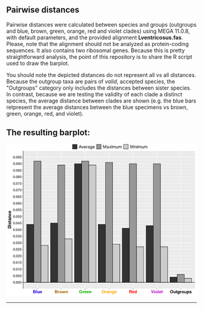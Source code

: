 ## Pairwise distances
Pairwise distances were calculated between species and groups (outgroups and blue, brown, green, orange, red and violet clades) using MEGA 11.0.8, with default parameters, and the provided alignment **Lventricosus.fas**. Please, note that the alignment should not be analyzed as protein-coding sequences. It also contains two ribosomal genes.
Because this is pretty straightforward analysis, the point of this repository is to share the R script used to draw the barplot.

You should note the depicted distances do not represent all vs all distances. Because the outgroup taxa are pairs of *valid*, accepted species, the "Outgroups" category only includes the distances between sister species. In contrast, because we are testing the validity of each clade a distinct species, the average distance between clades are shown (e.g. the blue bars retpresent the average distances between the blue specimens vs brown, green, orange, red, and violet).

## The resulting barplot:
![image](../mtDNA_Pairwise_distances/mtDNA_PairwiseDistances.png)

---
